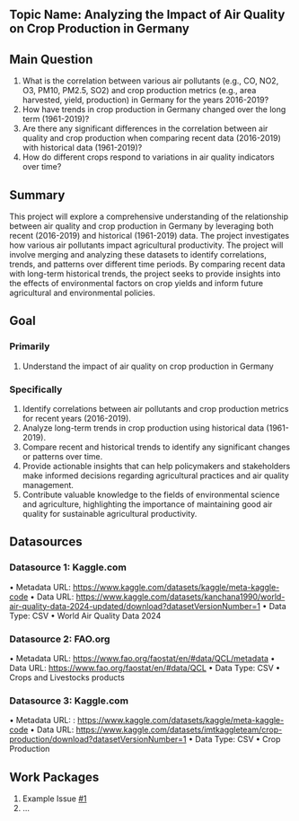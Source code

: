 ## Topic Name: Analyzing the Impact of Air Quality on Crop Production in Germany 
## Main Question
1.	What is the correlation between various air pollutants (e.g., CO, NO2, O3, PM10, PM2.5, SO2) and crop   production metrics (e.g., area harvested, yield, production) in Germany for the years 2016-2019?
2.	How have trends in crop production in Germany changed over the long term (1961-2019)?
3.	Are there any significant differences in the correlation between air quality and crop production when comparing recent data (2016-2019) with historical data (1961-2019)?
4.	How do different crops respond to variations in air quality indicators over time?
   
## Summary
This project will explore a comprehensive understanding of the relationship between air quality and crop production in Germany by leveraging both recent (2016-2019) and historical (1961-2019) data. The project investigates how various air pollutants impact agricultural productivity. The project will involve merging and analyzing these datasets to identify correlations, trends, and patterns over different time periods. By comparing recent data with long-term historical trends, the project seeks to provide insights into the effects of environmental factors on crop yields and inform future agricultural and environmental policies.

## Goal

### Primarily  
1.  Understand the impact of air quality on crop production in Germany
### Specifically 
1.	Identify correlations between air pollutants and crop production metrics for recent years (2016-2019).
2.	Analyze long-term trends in crop production using historical data (1961-2019).
3.	Compare recent and historical trends to identify any significant changes or patterns over time.
4.	Provide actionable insights that can help policymakers and stakeholders make informed decisions regarding agricultural practices and air quality management.
5.	Contribute valuable knowledge to the fields of environmental science and agriculture, highlighting the importance of maintaining good air quality for sustainable agricultural productivity.

## Datasources

### Datasource 1: Kaggle.com
•	Metadata URL:  https://www.kaggle.com/datasets/kaggle/meta-kaggle-code
•	Data URL: https://www.kaggle.com/datasets/kanchana1990/world-air-quality-data-2024-updated/download?datasetVersionNumber=1 
•	Data Type: CSV
•	World Air Quality Data 2024
### Datasource 2: FAO.org
•	Metadata URL: https://www.fao.org/faostat/en/#data/QCL/metadata
•	Data URL: https://www.fao.org/faostat/en/#data/QCL
•	Data Type: CSV
•	Crops and Livestocks products
### Datasource 3: Kaggle.com
•	Metadata URL:  :  https://www.kaggle.com/datasets/kaggle/meta-kaggle-code
•	Data URL: https://www.kaggle.com/datasets/imtkaggleteam/crop-production/download?datasetVersionNumber=1 
•	Data Type: CSV
•	Crop Production

## Work Packages

<!-- List of work packages ordered sequentially, each pointing to an issue with more details. -->

1. Example Issue [#1][i1]
2. ...

[i1]: https://github.com/jvalue/made-template/issues/1




